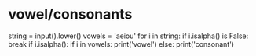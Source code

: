 # vowel/consonants

string = input().lower()
vowels = 'aeiou'
for i in string:
	if i.isalpha() is False:
		break
	if i.isalpha():
		if i in vowels:
			print('vowel')
		else:
			print('consonant')
